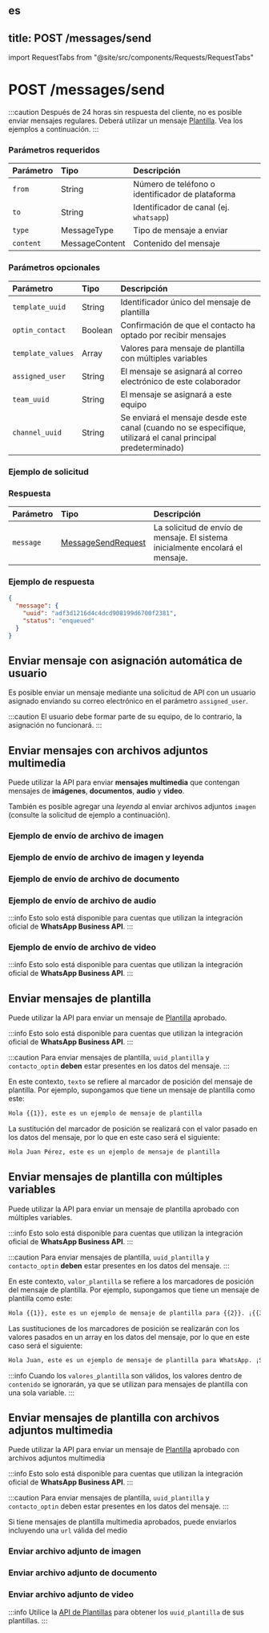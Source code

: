 es
---
title: POST /messages/send
---

import RequestTabs from "@site/src/components/Requests/RequestTabs"

# POST /messages/send

:::caution
Después de 24 horas sin respuesta del cliente, no es posible enviar mensajes regulares. Deberá utilizar un mensaje [Plantilla](#enviar-mensajes-de-plantilla). Vea los ejemplos a continuación.
:::

### Parámetros requeridos

| Parámetro | Tipo           | Descripción                                      |
| :-------- | :------------- | :----------------------------------------------- |
| `from`    | String         | Número de teléfono o identificador de plataforma |
| `to`      | String         | Identificador de canal (ej. `whatsapp`)          |
| `type`    | MessageType    | Tipo de mensaje a enviar                         |
| `content` | MessageContent | Contenido del mensaje                            |

### Parámetros opcionales

| Parámetro         | Tipo    | Descripción                                                                                                    |
| :---------------- | :------ | :------------------------------------------------------------------------------------------------------------- |
| `template_uuid`   | String  | Identificador único del mensaje de plantilla                                                                   |
| `optin_contact`   | Boolean | Confirmación de que el contacto ha optado por recibir mensajes                                                 |
| `template_values` | Array   | Valores para mensaje de plantilla con múltiples variables                                                      |
| `assigned_user`   | String  | El mensaje se asignará al correo electrónico de este colaborador                                               |
| `team_uuid`       | String  | El mensaje se asignará a este equipo                                                                           |
| `channel_uuid`    | String  | Se enviará el mensaje desde este canal (cuando no se especifique, utilizará el canal principal predeterminado) |

### Ejemplo de solicitud

<RequestTabs endpoint='messages_api' request="post_messages"/>

### Respuesta

| Parámetro | Tipo                                                                   | Descripción                                                                    |
| :-------- | :--------------------------------------------------------------------- | :----------------------------------------------------------------------------- |
| `message` | [MessageSendRequest](/api/reference/object_types/message_send_request) | La solicitud de envío de mensaje. El sistema inicialmente encolará el mensaje. |

### Ejemplo de respuesta

```json title=response.json
{
  "message": {
    "uuid": "adf3d1216d4c4dcd908199d6700f2381",
    "status": "enqueued"
  }
}
```

## Enviar mensaje con asignación automática de usuario

Es posible enviar un mensaje mediante una solicitud de API con un usuario asignado enviando su correo electrónico en el parámetro `assigned_user`.

:::caution
El usuario debe formar parte de su equipo, de lo contrario, la asignación no funcionará.
:::

<RequestTabs endpoint='messages_api' request="post_messages_with_user_assignment"/>

## Enviar mensajes con archivos adjuntos multimedia

Puede utilizar la API para enviar **mensajes multimedia** que contengan mensajes de **imágenes**, **documentos**, **audio** y **video**.

También es posible agregar una _leyenda_ al enviar archivos adjuntos `imagen` (consulte la solicitud de ejemplo a continuación).

### Ejemplo de envío de archivo de imagen

<RequestTabs endpoint='messages_api' request="post_messages_image"/>

### Ejemplo de envío de archivo de imagen y leyenda

<RequestTabs endpoint='messages_api' request="post_messages_image_caption"/>

### Ejemplo de envío de archivo de documento

<RequestTabs endpoint='messages_api' request="post_messages_document"/>

### Ejemplo de envío de archivo de audio

:::info
Esto solo está disponible para cuentas que utilizan la integración oficial de **WhatsApp Business API**.
:::

<RequestTabs endpoint='messages_api' request="post_messages_audio"/>

### Ejemplo de envío de archivo de video

:::info
Esto solo está disponible para cuentas que utilizan la integración oficial de **WhatsApp Business API**.
:::

<RequestTabs endpoint='messages_api' request="post_messages_video"/>

## Enviar mensajes de plantilla

Puede utilizar la API para enviar un mensaje de [Plantilla](/api/reference/object_types/template) aprobado.

:::info
Esto solo está disponible para cuentas que utilizan la integración oficial de **WhatsApp Business API**.
:::

:::caution
Para enviar mensajes de plantilla, `uuid_plantilla` y `contacto_optin` **deben** estar presentes en los datos del mensaje.
:::

<RequestTabs endpoint='messages_api' request="post_messages_template"/>

En este contexto, `texto` se refiere al marcador de posición del mensaje de plantilla. Por ejemplo, supongamos que tiene un mensaje de plantilla como este:

```bash title=template_example
Hola {{1}}, este es un ejemplo de mensaje de plantilla
```

La sustitución del marcador de posición se realizará con el valor pasado en los datos del mensaje, por lo que en este caso será el siguiente:

```bash title=template_example
Hola Juan Pérez, este es un ejemplo de mensaje de plantilla
```

## Enviar mensajes de plantilla con múltiples variables

Puede utilizar la API para enviar un mensaje de plantilla aprobado con múltiples variables.

:::info
Esto solo está disponible para cuentas que utilizan la integración oficial de **WhatsApp Business API**.
:::

:::caution
Para enviar mensajes de plantilla, `uuid_plantilla` y `contacto_optin` **deben** estar presentes en los datos del mensaje.
:::

<RequestTabs endpoint='messages_api' request="post_multi_variable_messages_template"/>

En este contexto, `valor_plantilla` se refiere a los marcadores de posición del mensaje de plantilla. Por ejemplo, supongamos que tiene un mensaje de plantilla como este:

```bash title=template_example
Hola {{1}}, este es un ejemplo de mensaje de plantilla para {{2}}. ¡{{3}}!
```

Las sustituciones de los marcadores de posición se realizarán con los valores pasados en un array en los datos del mensaje, por lo que en este caso será el siguiente:

```bash title=template_example
Hola Juan, este es un ejemplo de mensaje de plantilla para WhatsApp. ¡Saludos!
```

:::info
Cuando los `valores_plantilla` son válidos, los valores dentro de `contenido` se ignorarán, ya que se utilizan para mensajes de plantilla con una sola variable.
:::

## Enviar mensajes de plantilla con archivos adjuntos multimedia

Puede utilizar la API para enviar un mensaje de [Plantilla](/api/reference/object_types/template) aprobado con archivos adjuntos multimedia

:::info
Esto solo está disponible para cuentas que utilizan la integración oficial de **WhatsApp Business API**.
:::

:::caution
Para enviar mensajes de plantilla, `uuid_plantilla` y `contacto_optin` deben estar presentes en los datos del mensaje.
:::

Si tiene mensajes de plantilla multimedia aprobados, puede enviarlos incluyendo una `url` válida del medio

### Enviar archivo adjunto de imagen

<RequestTabs endpoint='messages_api' request="post_messages_template_image"/>

### Enviar archivo adjunto de documento

<RequestTabs endpoint='messages_api' request="post_messages_template_document"/>

### Enviar archivo adjunto de video

<RequestTabs endpoint='messages_api' request="post_messages_template_video"/>

:::info
Utilice la [API de Plantillas](/api/reference/template_messages_api/introduction) para obtener los `uuid_plantilla` de sus plantillas.
:::